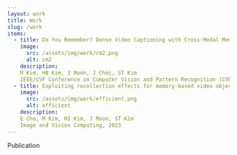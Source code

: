 ```yaml
---
layout: work
title: Work
slug: /work
items:
  - title: Do You Remember? Dense Video Captioning with Cross-Modal Memory Retrieval
    image:
      src: /assets/img/work/cm2.png
      alt: cm2
    description: 
    M Kim, HB Kim, J Moon, J Choi, ST Kim
    IEEE/CVF Conference on Computer Vision and Pattern Recognition (CVPR), 2024
  - title: Exploiting recollection effects for memory-based video object segmentation
    image:
      src: /assets/img/work/efficient.png
      alt: efficient
    description: 
    E Cho, M Kim, HI Kim, J Moon, ST Kim
    Image and Vision Computing, 2023
---
```

Publication
<br />
<br />
